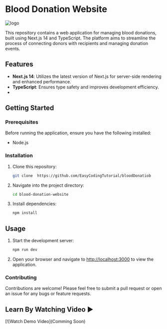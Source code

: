 # Blood Donation Website

![logo](https://github.com/user-attachments/assets/84ac24e7-0381-43a5-a1da-a7121256cdaa)


This repository contains a web application for managing blood donations, built using Next.js 14 and TypeScript. The platform aims to streamline the process of connecting donors with recipients and managing donation events.

## Features

- **Next.js 14**: Utilizes the latest version of Next.js for server-side rendering and enhanced performance.
- **TypeScript**: Ensures type safety and improves development efficiency.
- 
## Getting Started

### Prerequisites

Before running the application, ensure you have the following installed:

- Node.js 

### Installation

1. Clone this repository:
    ```bash
    git clone  https://github.com/EasyCodingTutorial/bloodDonatiob
    ```
2. Navigate into the project directory:
    ```bash
    cd blood-donation-website
    ```
3. Install dependencies:
    ```bash
    npm install
    ``` 

## Usage

1. Start the development server:
    ```bash
    npm run dev
    ```
2. Open your browser and navigate to [http://localhost:3000](http://localhost:3000) to view the application.

### Contributing

Contributions are welcome! Please feel free to submit a pull request or open an issue for any bugs or feature requests.

## Learn By Watching Video  ▶️

[![Watch Demo Video](Comming Soon)
